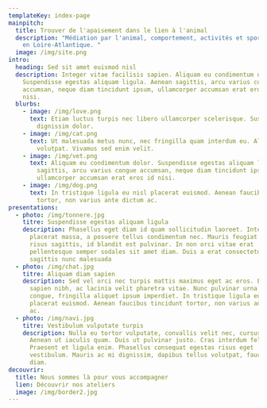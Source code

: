 ```yaml
---
templateKey: index-page
mainpitch:
  title: Trouver de l'apaisement dans le lien à l'animal
  description: "Médiation par l'animal, comportement, activités et sports canins
    en Loire-Atlantique. "
  image: /img/site.png
intro:
  heading: Sed sit amet euismod nisl
  description: Integer vitae facilisis sapien. Aliquam eu condimentum dolor.
    Suspendisse egestas aliquam ligula. Aenean sagittis, arcu varius congue
    accumsan, neque diam tincidunt ipsum, ullamcorper accumsan erat eros id
    nisi.
  blurbs:
    - image: /img/love.png
      text: Etiam luctus turpis nec libero ullamcorper scelerisque. Suspendisse non
        dignissim dolor.
    - image: /img/cat.png
      text: Ut malesuada metus nunc, nec fringilla quam interdum eu. Aliquam erat
        volutpat. Vivamus sed enim velit.
    - image: /img/vet.png
      text: Aliquam eu condimentum dolor. Suspendisse egestas aliquam ligula. Aenean
        sagittis, arcu varius congue accumsan, neque diam tincidunt ipsum,
        ullamcorper accumsan erat eros id nisi.
    - image: /img/dog.png
      text: In tristique ligula eu nisl placerat euismod. Aenean faucibus tincidunt
        tortor, non varius ante dictum ac.
presentations:
  - photo: /img/tonnere.jpg
    titre: Suspendisse egestas aliquam ligula
    description: Phasellus eget diam id quam sollicitudin laoreet. Integer malesuada
      placerat massa, a posuere tellus condimentum nec. Mauris feugiat nunc ac
      risus sagittis, id blandit est pulvinar. In non orci vitae erat
      pellentesque semper sodales sit amet diam. Duis a erat consectetur,
      sagittis nunc malesuada
  - photo: /img/chat.jpg
    titre: Aliquam diam sapien
    description: Sed vel orci nec turpis mattis maximus eget ac eros. Etiam laoreet
      sapien nibh, ac lacinia velit pharetra vitae. Nunc pulvinar urna id ligula
      congue, fringilla aliquet ipsum imperdiet. In tristique ligula eu nisl
      placerat euismod. Aenean faucibus tincidunt tortor, non varius ante dictum
      ac.
  - photo: /img/navi.jpg
    titre: Vestibulum vulputate turpis
    description: Nulla eu tortor vulputate, convallis velit nec, cursus risus.
      Aenean ut iaculis quam. Duis ut pulvinar justo. Cras interdum felis dui.
      Praesent et ligula enim. Phasellus consequat egestas risus eget
      vestibulum. Mauris ac mi dignissim, dapibus tellus volutpat, faucibus
      diam.
decouvrir:
  title: Nous sommes là pour vous accompagner
  lien: Découvrir nos ateliers
  image: /img/border2.jpg
---
```

